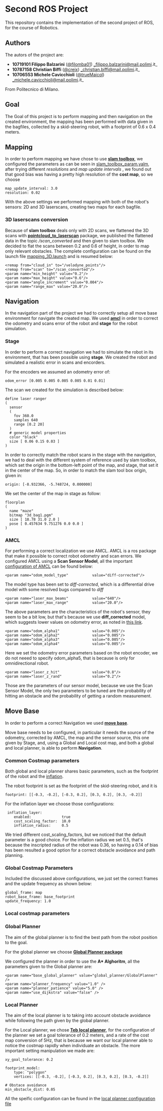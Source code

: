 # Second ROS Project
This repository contains the implementation of the second project of ROS, for the course of Robotics.

## Authors

The autors of the project are:

-  **10719101 Filippo Balzarini**   ([@filomba01](https://github.com/filomba01)) _filippo.balzarini@mail.polimi.it_
-  **10787158 Christian Biffi** ([@creix](https://github.com/creix)) _christian.biffi@mail.polimi.it_
- **10706553 Michele Cavicchioli** ([@trueMaicol](https://github.com/trueMaicol)) _michele.cavicchioli@mail.polimi.it_

From Politecnico di Milano.

## Goal

The Goal of this project is  to perform mapping and then navigation on the created environment, the mapping has been performed with data given in the bagfiles,  collected by a skid-steering robot, with a footprint of 0.6 x 0.4 meters.

## Mapping

In order to perform mapping we have chose to use **[slam toolbox](https://wiki.ros.org/slam_toolbox)**, we configured the parameters as can be seen in [slam_toolbox_param.yalm](cfg/slam_toolbox_param.yaml), after trying different _resolutions_ and _map update intervals_ , we found out that good bias was having a pretty high resolution of the **cost map**, so we choose

```
map_update_interval: 3.0
resolution: 0.02
```

With the above settings we performed mapping with both of the robot's sensors: 2D and 3D laserscans, creating two maps for each bagfile.

### 3D laserscans conversion

Because of **slam toolbox** deals only with 2D scans, we flattened the 3D scans with **[pointcloud_to_laserscan](https://wiki.ros.org/pointcloud_to_laserscan)** package, we published the flattened data in the topic _/scan_converted_ and then given to slam toolbox. We decided to flat the scans between 0.2 and 0.6 of height, in order to map only relevant obstacles. The complete configuration can be found on the launch file [mapping_3D.launch](launch/mapping_3D.launch) and is resumed below:

```
<remap from="cloud_in" to="/velodyne_points"/>
<remap from="scan" to="/scan_converted"/>
<param name="min_height" value="0.2"/>
<param name="max_height" value="0.6"/>
<param name="angle_increment" value="0.004"/>
<param name="range_max" value="20.0"/>
```
## Navigation

In the navigation part of the project we had to correctly setup all move base environment for navigate the created map.
We used **[amcl](https://wiki.ros.org/amcl)** in order to correct the odometry and scans error of the robot and **stage** for the robot simulation.

### Stage

In order to perform a correct navigation we had to simulate the robot in its environment, that has been possible using **stage**. We created the robot and simulated a realistic error in scans and encorders.

For the encoders we assumed an odometry error of:
```
odom_error [0.005 0.005 0.005 0.005 0.01 0.01]
```

The scan we created for the simulation is described below:
```
define laser ranger
(
  sensor
  (
    fov 360.0
    samples 640
    range [0.2 20]
  )
  # generic model properties
  color "black"
  size [ 0.06 0.15 0.03 ]
)
```

In order to correctly match the robot scans in the stage with the navigation, we had to deal with the different system of reference used by slam toolbox, which set the origin in the bottom-left point of the map, and stage, that set it in the center of the map. So, in order to match the slam tool box origin, given in:
```
origin: [-8.932366, -5.748724, 0.000000]
```

We set the center of the map in stage as follow:
```
floorplan
(
  name "maze"
  bitmap "3d_bag1.pgm"
  size [ 18.78 31.0 2.0 ]
  pose [ 0.457634 9.751276 0.0 0.0 ]
)
```

### AMCL

For performing a correct localization we use AMCL.
AMCL is a ros package that make it possible to correct robot odometry and scan errors. We configured AMCL using a **Scan Sensor Model**, all the important [configuration of AMCL](launch/amcl.launch.xml) can be found below:
```
<param name="odom_model_type"           value="diff-corrected"/>
```
The model type has been set to _diff-corrected_, which is a differential drive model with some resolved bugs compared to _diff_
```
<param name="laser_max_beams"           value="640"/>
<param name="laser_max_range"           value="20.0"/>
```
The above parameters are the characteristics of the robot's sensor, they seem to be a bit low, but that's because we use **diff_corrected** model, which suggests lower values on odometry error, as noted in [this link](https://answers.ros.org/question/227811/tuning-amcls-diff-corrected-and-omni-corrected-odom-models/).
```
<param name="odom_alpha1"               value="0.005"/>
<param name="odom_alpha2"               value="0.005"/>
<param name="odom_alpha3"               value="0.005"/>
<param name="odom_alpha4"               value="0.005"/>
```
Here we set the odometry error parameters based on the robot encoder, we do not neeed to specify odom_alpha5, that is because is only for omnidirectional robot.
```
<param name="laser_z_hit"               value="0.8"/>
<param name="laser_z_rand"              value="0.2"/>
```
Those are the parameters of our sensor model, because we use the Scan Sensor Model, the only two parameters to be tuned are the probability of hitting an obstacle and the probability of getting a random measurement.

## Move Base
In order to perform a correct Navigation we used **[move base](https://wiki.ros.org/move_base)**.

Move base needs to be configured, in particular it needs the source of the odometry, corrected by AMCL, the map and the sensor source, this one given by Stage, and, using a Global and Local cost map, and both a global and local planner, is able to perform **Navigation**.

### Common Costmap parameters
Both global and local planner shares basic parameters, such as the footprint of the robot and the [inflation](https://wiki.ros.org/costmap_2d/hydro/inflation).

The robot footprint is set as the footprint of the skid-steering robot, and it is
```
footprint: [[-0.3, -0.2], [-0.3, 0.2], [0.3, 0.2], [0.3, -0.2]]
```
For the inflation layer we choose those configurations:
```
 inflation_layer:
    enabled:              true
    cost_scaling_factor:  10.0
    inflation_radius:     0.5
```
We tried different cost_scaling_factors, but we noticed that the default parameter is a good choice. For the inflation radius we set 0.5, that's because the inscripted radius of the robot was 0.36, so having a 0.14 of bias has been resulted a good option for a correct obstacle avoidance and path planning.

### Global Costmap Parameters

Included the discussed above configurations, we just set the correct frames and the update frequency as shown below:

```
global_frame: map
robot_base_frame: base_footprint
update_frequency: 1.0
```

### Local costmap parameters


### Global Planner
The aim of the global planner is to find the best path from the robot position to the goal.

For the global planner we choose **[Global Planner package](https://wiki.ros.org/global_planner)**

We configured the planner in order to use the **A\* Alghoritm**, all the parameters given to the Global planner are:
```
<param name="base_global_planner" value="global_planner/GlobalPlanner" />
<param name="planner_frequency" value="1.0" />
<param name="planner_patience" value="5.0" /> 
<param name="use_dijkstra" value="false" />
```

### Local Planner
The aim of the local planner is to taking into account obstacle avoidance while following the path given by the global planner.

For the Local planner, we chose **[Teb local planner](https://wiki.ros.org/teb_local_planner)**, for the configuration of the planner we set a goal tolerance of 0.2 meters, and a rate of the cost map conversion of 5Hz, that is because we want our local planner able to notice the costmap rapidly when individuate an obstacle.
The more important setting manipulation we made are:
```
xy_goal_tolerance: 0.2

footprint_model:
    type: "polygon"
    vertices: [[-0.3, -0.2], [-0.3, 0.2], [0.3, 0.2], [0.3, -0.2]]

# Obstace avoidance
min_obstacle_dist: 0.05   

```
All the speific configuration can be found in the [local planner configuration file](cfg/teb_local_planner_params.yaml)